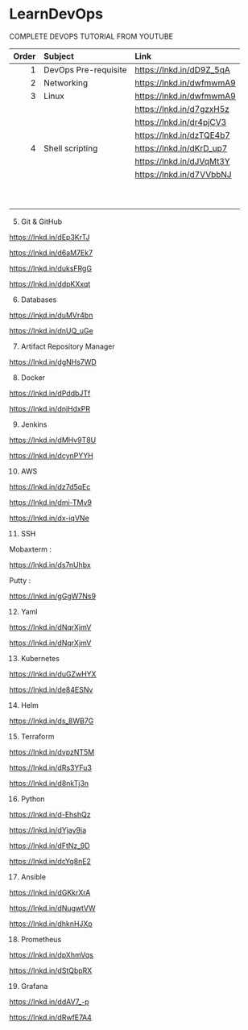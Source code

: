 # LearnDevOps

COMPLETE DEVOPS TUTORIAL FROM YOUTUBE

| Order | Subject              | Link                     |
| ----: | :------------------- |:------------------------ |
| 1     | DevOps Pre-requisite | https://lnkd.in/dD9Z_5qA |
| 2     | Networking           | https://lnkd.in/dwfmwmA9 |
| 3     | Linux                | https://lnkd.in/dwfmwmA9 |
|       |                      | https://lnkd.in/d7gzxH5z |
|       |                      | https://lnkd.in/dr4pjCV3 |
|       |                      | https://lnkd.in/dzTQE4b7 |
| 4     | Shell scripting      | https://lnkd.in/dKrD_up7 |
|       |                      | https://lnkd.in/dJVqMt3Y |
|       |                      | https://lnkd.in/d7VVbbNJ |
|       |                      |  |
|       |                      |  |
|       |                      |  |
|       |                      |  |
|       |                      |  |
|       |                      |  |
|       |                      |  |
|       |                      |  |
|       |                      |  |

5. Git & GitHub

https://lnkd.in/dEp3KrTJ

https://lnkd.in/d6aM7Ek7

https://lnkd.in/duksFRgG

https://lnkd.in/ddpKXxqt

6. Databases

https://lnkd.in/duMVr4bn

https://lnkd.in/dnUQ_uGe

7. Artifact Repository Manager

https://lnkd.in/dgNHs7WD

8. Docker

https://lnkd.in/dPddbJTf

https://lnkd.in/dnjHdxPR

9. Jenkins

https://lnkd.in/dMHv9T8U

https://lnkd.in/dcynPYYH

10. AWS

https://lnkd.in/dz7d5qEc

https://lnkd.in/dmi-TMv9

https://lnkd.in/dx-iqVNe

11. SSH

Mobaxterm :

https://lnkd.in/ds7nUhbx


Putty :

https://lnkd.in/gGgW7Ns9


12. Yaml

https://lnkd.in/dNqrXjmV

https://lnkd.in/dNqrXjmV

13. Kubernetes

https://lnkd.in/duGZwHYX

https://lnkd.in/de84ESNv

14. Helm

https://lnkd.in/ds_8WB7G

15. Terraform

https://lnkd.in/dvpzNT5M

https://lnkd.in/dRs3YFu3

https://lnkd.in/d8nkTj3n

16. Python

https://lnkd.in/d-EhshQz

https://lnkd.in/dYjay9ia

https://lnkd.in/dFtNz_9D

https://lnkd.in/dcYq8nE2

17. Ansible

https://lnkd.in/dGKkrXrA

https://lnkd.in/dNugwtVW

https://lnkd.in/dhknHJXp

18. Prometheus

https://lnkd.in/dpXhmVqs

https://lnkd.in/dStQbpRX

19. Grafana

https://lnkd.in/ddAV7_-p

https://lnkd.in/dRwfE7A4
